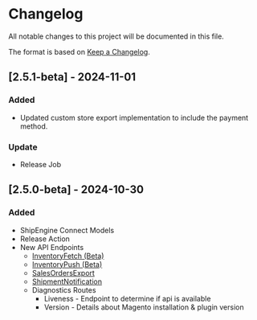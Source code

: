 # Changelog

All notable changes to this project will be documented in this file.

The format is based on [Keep a Changelog](https://keepachangelog.com/en/1.0.0/).

## [2.5.1-beta] - 2024-11-01
### Added
- Updated custom store export implementation to include the payment method.
### Update
- Release Job 

## [2.5.0-beta] - 2024-10-30
### Added
- ShipEngine Connect Models
- Release Action
- New API Endpoints
    - [InventoryFetch (Beta)](#)
    - [InventoryPush (Beta)](#)
    - [SalesOrdersExport](https://connect.shipengine.com/orders/reference/operation/OrderSource_SalesOrdersExport/)
    - [ShipmentNotification](https://connect.shipengine.com/orders/reference/operation/OrderSource_ShipmentNotification/)
    - Diagnostics Routes
        - Liveness - Endpoint to determine if api is available
        - Version - Details about Magento installation & plugin version
